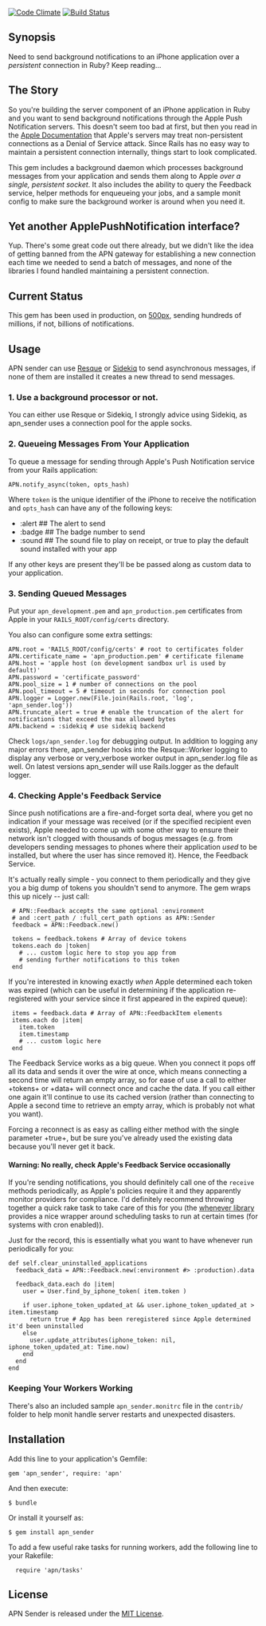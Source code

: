 [![Code Climate](http://img.shields.io/codeclimate/github/arthurnn/apn_sender.svg)](https://codeclimate.com/github/arthurnn/apn_sender)
[![Build Status](https://travis-ci.org/arthurnn/apn_sender.svg?branch=master)](https://travis-ci.org/arthurnn/apn_sender)

## Synopsis

Need to send background notifications to an iPhone application over a <em>persistent</em> connection in Ruby? Keep reading...

## The Story

So you're building the server component of an iPhone application in Ruby and you want to send background notifications through the Apple Push Notification servers. This doesn't seem too bad at first, but then you read in the [Apple Documentation](https://developer.apple.com/library/ios/#documentation/NetworkingInternet/Conceptual/RemoteNotificationsPG/Introduction.html) that Apple's servers may treat non-persistent connections as a Denial of Service attack. Since Rails has no easy way to maintain a persistent connection internally, things start to look complicated.

This gem includes a background daemon which processes background messages from your application and sends them along to Apple <em>over a single, persistent socket</em>.  It also includes the ability to query the Feedback service, helper methods for enqueueing your jobs, and a sample monit config to make sure the background worker is around when you need it.

## Yet another ApplePushNotification interface?

Yup.  There's some great code out there already, but we didn't like the idea of getting banned from the APN gateway for establishing a new connection each time we needed to send a batch of messages, and none of the libraries I found handled maintaining a persistent connection.

## Current Status

This gem has been used in production, on [500px](http://500px.com), sending hundreds of millions, if not, billions of notifications.

## Usage

APN sender can use [Resque](http://github.com/defunkt/resque) or [Sidekiq](https://github.com/mperham/sidekiq) to send asynchronous messages, if none of them are installed it creates a new thread to send messages.

### 1. Use a background processor or not.

You can either use Resque or Sidekiq, I strongly advice using Sidekiq, as apn_sender uses a connection pool for the apple socks.

### 2. Queueing Messages From Your Application

To queue a message for sending through Apple's Push Notification service from your Rails application:

```
APN.notify_async(token, opts_hash)
```

Where ```token``` is the unique identifier of the iPhone to receive the notification and ```opts_hash``` can have any of the following keys:

* :alert  ## The alert to send
* :badge  ## The badge number to send
* :sound  ## The sound file to play on receipt, or true to play the default sound installed with your app

If any other keys are present they'll be be passed along as custom data to your application.

### 3. Sending Queued Messages

Put your ```apn_development.pem``` and ```apn_production.pem``` certificates from Apple in your ```RAILS_ROOT/config/certs``` directory.

You also can configure some extra settings:

```
APN.root = 'RAILS_ROOT/config/certs' # root to certificates folder
APN.certificate_name = 'apn_production.pem' # certificate filename
APN.host = 'apple host (on development sandbox url is used by default)'
APN.password = 'certificate_password'
APN.pool_size = 1 # number of connections on the pool
APN.pool_timeout = 5 # timeout in seconds for connection pool
APN.logger = Logger.new(File.join(Rails.root, 'log', 'apn_sender.log'))
APN.truncate_alert = true # enable the truncation of the alert for notifications that exceed the max allowed bytes
APN.backend = :sidekiq # use sidekiq backend
```

Check ```logs/apn_sender.log``` for debugging output.  In addition to logging any major errors there, apn_sender hooks into the Resque::Worker logging to display any verbose or very_verbose worker output in apn_sender.log file as well.
On latest versions apn_sender will use Rails.logger as the default logger.


### 4. Checking Apple's Feedback Service

Since push notifications are a fire-and-forget sorta deal, where you get no indication if your message was received (or if the specified recipient even exists), Apple needed to come up with some other way to ensure their network isn't clogged with thousands of bogus messages (e.g. from developers sending messages to phones where their application <em>used</em> to be installed, but where the user has since removed it).  Hence, the Feedback Service.

It's actually really simple - you connect to them periodically and they give you a big dump of tokens you shouldn't send to anymore.  The gem wraps this up nicely -- just call:

```
 # APN::Feedback accepts the same optional :environment
 # and :cert_path / :full_cert_path options as APN::Sender
 feedback = APN::Feedback.new()

 tokens = feedback.tokens # Array of device tokens
 tokens.each do |token|
   # ... custom logic here to stop you app from
   # sending further notifications to this token
 end
```

If you're interested in knowing exactly <em>when</em> Apple determined each token was expired (which can be useful in determining if the application re-registered with your service since it first appeared in the expired queue):

```
 items = feedback.data # Array of APN::FeedbackItem elements
 items.each do |item|
   item.token
   item.timestamp
   # ... custom logic here
 end
```

The Feedback Service works as a big queue.  When you connect it pops off all its data and sends it over the wire at once, which means connecting a second time will return an empty array, so for ease of use a call to either +tokens+ or +data+ will connect once and cache the data.  If you call either one again it'll continue to use its cached version (rather than connecting to Apple a second time to retrieve an empty array, which is probably not what you want).

Forcing a reconnect is as easy as calling either method with the single parameter +true+, but be sure you've already used the existing data because you'll never get it back.


#### Warning: No really, check Apple's Feedback Service occasionally

If you're sending notifications, you should definitely call one of the ```receive``` methods periodically, as Apple's policies require it and they apparently monitor providers for compliance.  I'd definitely recommend throwing together a quick rake task to take care of this for you (the [whenever library](http://github.com/javan/whenever) provides a nice wrapper around scheduling tasks to run at certain times (for systems with cron enabled)).

Just for the record, this is essentially what you want to have whenever run periodically for you:
```
def self.clear_uninstalled_applications
  feedback_data = APN::Feedback.new(:environment #> :production).data

  feedback_data.each do |item|
    user = User.find_by_iphone_token( item.token )

    if user.iphone_token_updated_at && user.iphone_token_updated_at > item.timestamp
      return true # App has been reregistered since Apple determined it'd been uninstalled
    else
      user.update_attributes(iphone_token: nil, iphone_token_updated_at: Time.now)
    end
  end
end
```


### Keeping Your Workers Working

There's also an included sample ```apn_sender.monitrc``` file in the ```contrib/``` folder to help monit handle server restarts and unexpected disasters.


## Installation

Add this line to your application's Gemfile:

    gem 'apn_sender', require: 'apn'

And then execute:

    $ bundle

Or install it yourself as:

    $ gem install apn_sender

To add a few useful rake tasks for running workers, add the following line to your Rakefile:

```
  require 'apn/tasks'
```

## License

APN Sender is released under the [MIT License](http://www.opensource.org/licenses/MIT).


